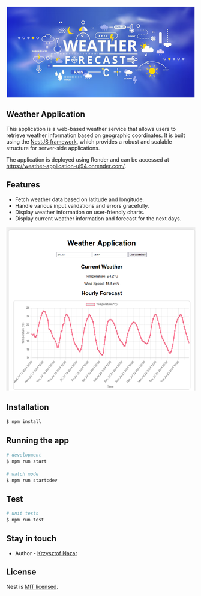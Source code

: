 <p align="center">
  <a href="https://www.google.com/url?sa=i&url=https%3A%2F%2Fwww.freepik.com%2Fpremium-vector%2Fweather-infographic-line-climate-forecast-banner-with-rain-sunny-cold-day-elements-clouds-sky-moon-icons-precipitation-cloudiness-prediction-vector-meteorology-background_33099939.htm&psig=AOvVaw2MkwMPrTj5Qa60n1F8LWEi&ust=1721297430172000&source=images&cd=vfe&opi=89978449&ved=0CBEQjRxqFwoTCMjzn-HqrYcDFQAAAAAdAAAAABAE" 
target="blank"><img src="img_1.png" width="500" alt="Weather application Logo" /></a>
</p>

## Weather Application

This application is a web-based weather service that allows users to 
retrieve weather information based on geographic coordinates. 
It is built using the [NestJS framework](https://github.com/nestjs/nest), 
which provides a robust and scalable structure for server-side applications.

The application is deployed using Render and can be accessed at https://weather-application-uj94.onrender.com/.

## Features
- Fetch weather data based on latitude and longitude. 
- Handle various input validations and errors gracefully. 
- Display weather information on user-friendly charts.
- Display current weather information and forecast for the next days.

![img.png](img.png)

## Installation

```bash
$ npm install
```

## Running the app

```bash
# development
$ npm run start

# watch mode
$ npm run start:dev
```

## Test

```bash
# unit tests
$ npm run test
```

## Stay in touch

- Author - [Krzysztof Nazar](https://www.linkedin.com/in/krzysztofnazar/)

## License

Nest is [MIT licensed](LICENSE).

